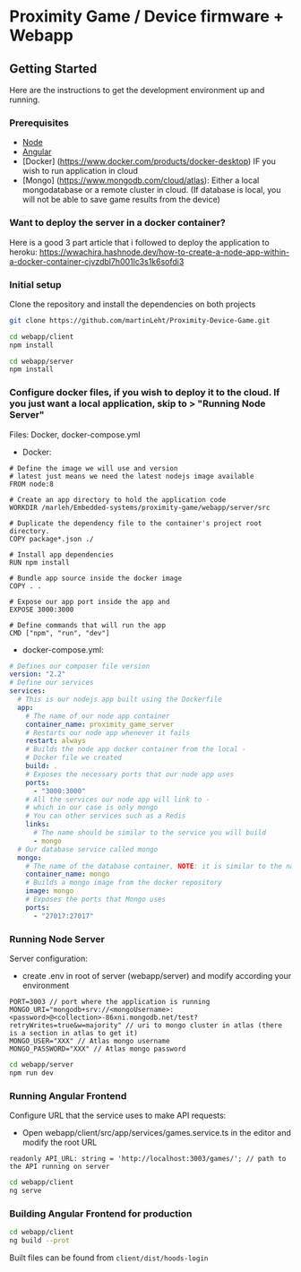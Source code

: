 # Proximity Game / Device firmware + Webapp



## Getting Started
Here are the instructions to get the development environment up and running.

### Prerequisites

* [Node](https://nodejs.org/)
* [Angular](https://angular.io/)
* [Docker] (https://www.docker.com/products/docker-desktop) IF you wish to run application in cloud
* [Mongo] (https://www.mongodb.com/cloud/atlas): Either a local mongodatabase or a remote cluster in cloud.
(If database is local, you will not be able to save game results from the device)

### Want to deploy the server in a docker container?
Here is a good 3 part article that i followed to deploy the application to heroku:
https://wwachira.hashnode.dev/how-to-create-a-node-app-within-a-docker-container-cjvzdbl7h001lc3s1k6sofdi3


### Initial setup

Clone the repository and install the dependencies on both projects

```bash
git clone https://github.com/martinLeht/Proximity-Device-Game.git
```

```bash
cd webapp/client
npm install
```

```bash
cd webapp/server
npm install
```

### Configure docker files, if you wish to deploy it to the cloud. If you just want a local application, skip to > "Running Node Server"
Files: Docker, docker-compose.yml

* Docker:
```docker
# Define the image we will use and version
# latest just means we need the latest nodejs image available
FROM node:8

# Create an app directory to hold the application code
WORKDIR /marleh/Embedded-systems/proximity-game/webapp/server/src

# Duplicate the dependency file to the container's project root directory.
COPY package*.json ./

# Install app dependencies
RUN npm install

# Bundle app source inside the docker image
COPY . .

# Expose our app port inside the app and 
EXPOSE 3000:3000

# Define commands that will run the app
CMD ["npm", "run", "dev"]
```	  
		  
* docker-compose.yml:
```yml
# Defines our composer file version
version: "2.2"
# Define our services 
services: 
  # This is our nodejs app built using the Dockerfile
  app:
	# The name of our node app container
	container_name: proximity_game_server
	# Restarts our node app whenever it fails
	restart: always
	# Builds the node app docker container from the local -
	# Docker file we created
	build: .
	# Exposes the necessary ports that our node app uses
	ports:
	  - "3000:3000"
	# All the services our node app will link to -
	# which in our case is only mongo
	# You can other services such as a Redis
	links:
	  # The name should be similar to the service you will build
	  - mongo
  # Our database service called mongo
  mongo:
	# The name of the database container, NOTE: it is similar to the name provided
	container_name: mongo
	# Builds a mongo image from the docker repository
	image: mongo
	# Exposes the ports that Mongo uses
	ports:
	  - "27017:27017"
```


### Running Node Server
Server configuration:
* create .env in root of server (webapp/server) and modify according your environment

```env
PORT=3003 // port where the application is running
MONGO_URI="mongodb+srv://<mongoUsername>:<password>@<collection>-86xni.mongodb.net/test?retryWrites=true&w=majority" // uri to mongo cluster in atlas (there is a section in atlas to get it)
MONGO_USER="XXX" // Atlas mongo username
MONGO_PASSWORD="XXX" // Atlas mongo password
```

```bash
cd webapp/server
npm run dev
```

### Running Angular Frontend
Configure URL that the service uses to make API requests:
* Open webapp/client/src/app/services/games.service.ts in the editor and modify the root URL
```angular
readonly API_URL: string = 'http://localhost:3003/games/'; // path to the API running on server
```

```bash
cd webapp/client
ng serve
```

### Building Angular Frontend for production

```bash
cd webapp/client
ng build --prot
```
Built files can be found from `client/dist/hoods-login`


